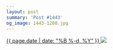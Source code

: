 ```yaml
---
layout: post
summary: 'Post #1443'
og_image: 1443-1280.jpg
---
```


<p>
 <time>
  <a href="/1443">
   {{ page.date | date: "%B %-d, %Y" }}
  </a>
 </time>
 <a href="/1443">
  <img sizes="(min-width: 700px) 50vw, calc(100vw - 2rem)" src="{{ site.assets_url }}/1443-640.jpg" srcset="{{ site.assets_url }}/1443-320.jpg 320w, {{ site.assets_url }}/1443-640.jpg 640w, {{ site.assets_url }}/1443-960.jpg 960w, {{ site.assets_url }}/1443-1280.jpg 1280w"/>
 </a>
</p>
